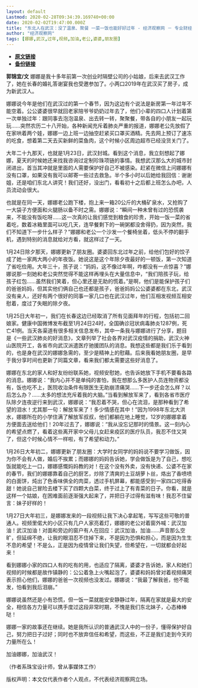 ```yaml
---
layout: default
Lastmod: 2020-02-28T09:34:39.169740+00:00
date: 2020-02-02T19:47:00.000Z
title: "东北人在武汉：没了温泉、聚餐 一菜一饭也能好好过年 - 经济观察网 － 专业财经新闻网站"
author: "经济观察网"
tags: [娜娜,武汉,过年,视频,加油,老公,婆婆,朋友圈]
---
```


* [**原文链接**](http://www.eeo.com.cn/2020/0202/375419.shtml)
* [**备份链接**](ttps://web.archive.org/web/20200203163823/http://www.eeo.com.cn/2020/0202/375419.shtml)


**郭锦宜/文** 娜娜是我十多年前第一次创业时隔壁公司的小姑娘，后来去武汉工作了，她在长春的婚礼答谢宴我也受邀参加了。小两口2019年在武汉买了房子，成为新武汉人。

娜娜说今年是他们在武汉过的第一个春节，因为这边有个说法是新房第一年过年不能空着。公公婆婆很早就回老家陪爷爷奶奶过年去了，他们小辈的四口人计划着第一次单独过年：跟同事去泡泡温泉、出去转一转，聚聚餐，带各自的小朋友一起玩玩……突然农历二十八开始，各种新闻充斥着肺炎严重的报道，娜娜老公先放假了在家哄着两个娃，娜娜一边上班一边抽空赶紧买口罩买酒精。先去网上预订了速冻的吃食，想着第二天去买新鲜的菜鱼肉，这个时候小区周边超市已经没货关门了。

大年二十九那天，也就是1月23日，武汉封城。看到这个消息，我立刻想起了娜娜，夏天的时候她还来找我咨询过定制珍珠项链的事情。我想武汉那么大的城市封闭进出，首当其冲就是里面的人需要保护好自己不被感染。赶紧在微信上问娜娜有没有口罩，如果没有我可以邮寄一些过去救急。半个多小时以后她给我回信：谢谢姐，还是咱们东北人讲究！我们还好，没出门，看看初十之后都上班怎么办吧，人员流动会很大。

也就是在同一天，娜娜老公跑下楼，抱上来一箱20公斤的大桶矿泉水，又抢购了一大袋子方便面和火腿肠以备不时之需。娜娜说：“瞬间一种未曾有过的恐慌袭来，不能没有饭吃呀……这一次真的让我们感觉到粮食的珍贵，开始一饭一菜的省着吃，数着冰箱里面可以吃几天，连早餐剩下的一碗粥都没舍得扔，因为突然，我们不知道下一步什么样子？”娜娜和老公一个沙发一个餐椅坐着，低头不停的翻手机，遇到特别的消息就给对方看，就这样过了一天。

1月24日除夕那天，娜娜更新了朋友圈。婆婆回东北过年之前，给他们包好的饺子成了她一家两大两小的年夜饭。她说这是这个年除夕夜最好的一顿饭，第一次知道了省吃俭用。大年三十，孩子说：“妈妈，这不像过年啊，咋都没有一点惊喜？”娜娜说那一刻她和老公突然觉得不能这样再埋头在大量信息中，“我们陪孩子玩，给孩子红包……虽然我们笑着，但心里还是无助的慌着。”是啊，他们是能保护孩子们的爸爸妈妈，但其实他们俩自己也还都是孩子，爸爸妈妈公公婆婆都在东北，武汉没有亲人，还好有两个很好的同事一家几口也在武汉过年，他们互相发视频互相安慰着，度过了失眠的除夕夜。

1月25日大年初一，我们在长春这边已经取消了所有见面拜年的行程，包括初二回娘家。健康中国微博发布截至1月24日24时，全国确诊冠状病毒肺炎1287例，死亡41例。当天各渠道有很多相关信息发布，其中一条我与娜娜进行了分享，题目是《一些武汉肺炎的好消息》，文章列举了社会各界对武汉疫情的捐助，武汉火神山医院开工，各省市向武汉派遣医疗驰援团队的消息。我想这些都是我们乐于看到的，也是身在武汉的娜娜急需的，至少是精神上的慰藉。后来我看她朋友圈，是早于我分享时间也更新了同篇文章，看来我们都太需要这些好消息了。

娜娜在东北的家人和好友纷纷联系她，视频安慰她，也告诉她放下手机不要看各路的消息。娜娜说：“我内心并不是单纯的害怕，我在想那么多医护人员连物资都没有，饭也吃不上，医院收治条件有限医生无助崩溃痛哭……下一步还会怎么样？以后怎么办？……太多的想法充斥着我的大脑。”当看到解放军来了，看到各省市医疗队除夕连夜逆行来到武汉，娜娜说：“我忍着不哭，但心在流泪，是那种看到了希望的泪水！尤其那一句：解放军来了！多少情感在其中！”因为1998年东北大洪水，娜娜所在的小学住满了解放军叔叔，他们都躺在地上睡觉，12岁的娜娜拿着方便面去送给他们！20年过去了，娜娜说：“我从没忘记那时的情景。这一刻内心的希望点燃了，看着这些离开家中父母儿女赶来疫区的医疗队员，我忍不住又哭了，但这个时候心情不一样啦，有了希望和动力。”

1月26日大年初二，娜娜更新了朋友圈：大学时女同学的妈妈说不要学习做饭，因为你不会有人做，婚后不挨累；而娜娜的妈妈告诉她，学会做饭是为了自己，想吃饭就能吃上一口，娜娜感慨妈妈教的对！在这个没有外卖，没有快递、公婆不在家的春节，我们的娜娜靠着自己的厨艺，炒除了清爽的土豆胡萝卜丝，烙出了香喷喷的白面饼，炖出了色香味俱全的肉菜，透过手机屏幕，都能感受到一家四口吃得香甜！她说自己冒险去楼下买了四颗大白菜，终于过上了有青菜的日子。你看，就是这样一个姑娘，在困难面前逐渐强大起来了，并把日子过得有滋有味！我忍不住留言：妹子好样的！

1月27日大年初三，是娜娜发来的一段视频让我下决心拿起笔，写写这些可敬的普通人。视频里偌大的小区只有几户人家亮着灯，娜娜的老公对着窗外喊：武汉加油！武汉加油！对面和旁边的窗户有人在回应：武汉加油，加油……声音那么空旷，但延绵不绝，让我的眼泪忍不住掉下来，不是因为恐惧和担心，而是因为生生不息的希望！不是么，正是因为疫情曾让我们失望，但希望在，一切就都会好起来！

看到娜娜小家的四口人有的吃有的用，也适应了隔离，婆婆才告诉她，家人和她们视频的时候都是故作镇静的：公公着急上火嘴起泡了，婆婆和妈妈曾对着视频痛哭表示担心他们，娜娜的爸爸一次视频也没发过。娜娜说：“我最了解我爸，他不能发，怕看到我后泪崩。”

娜娜说虽然还是小有恐慌，但一饭一菜就能安安静静过年，隔离在家就是最大的安全，相信各方力量可以携手度过这段非常时期，不愧是我们东北妹子，心态棒棒哒！

娜娜一家的故事还在继续。她是我所认识的普通武汉人中的一份子，懂得保护好自己，努力把日子过好；同时也不放弃信任和希望，而这些，不正是我们走到今天的力量所在么！

加油娜娜，加油武汉！

（作者系珠宝设计师，曾从事媒体工作）

版权声明：本文仅代表作者个人观点，不代表经济观察网立场。

